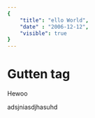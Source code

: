 ```yaml
---
{
    "title": "ello World",
    "date" : "2006-12-12",
    "visible": true
}
---
```


# Gutten tag
 Hewoo


adsjniasdjhasuhd
